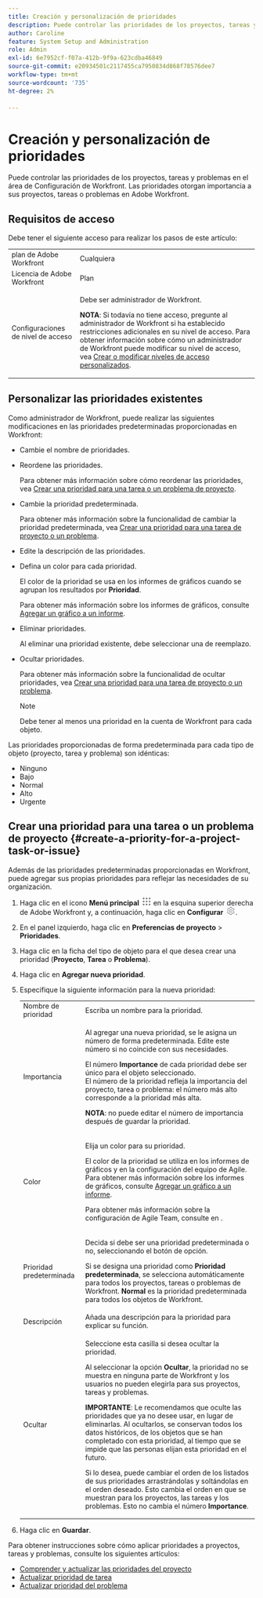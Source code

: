 ```yaml
---
title: Creación y personalización de prioridades
description: Puede controlar las prioridades de los proyectos, tareas y problemas en el área de Configuración de Workfront. Las prioridades otorgan importancia a sus proyectos, tareas o problemas en Adobe Workfront.
author: Caroline
feature: System Setup and Administration
role: Admin
exl-id: 6e7952cf-f07a-412b-9f9a-623cdba46849
source-git-commit: e20934501c2117455ca7950834d868f78576dee7
workflow-type: tm+mt
source-wordcount: '735'
ht-degree: 2%

---
```


# Creación y personalización de prioridades

<!--
DON'T DELETE, DRAFT OR HIDE THIS ARTICLE. IT IS LINKED TO THE PRODUCT, THROUGH THE CONTEXT SENSITIVE HELP LINKS.
-->

Puede controlar las prioridades de los proyectos, tareas y problemas en el área de Configuración de Workfront. Las prioridades otorgan importancia a sus proyectos, tareas o problemas en Adobe Workfront.

## Requisitos de acceso

Debe tener el siguiente acceso para realizar los pasos de este artículo:

<table style="table-layout:auto"> 
 <col> 
 <col> 
 <tbody> 
  <tr> 
   <td role="rowheader">plan de Adobe Workfront</td> 
   <td>Cualquiera</td> 
  </tr> 
  <tr> 
   <td role="rowheader">Licencia de Adobe Workfront</td> 
   <td>Plan</td> 
  </tr> 
  <tr> 
   <td role="rowheader">Configuraciones de nivel de acceso</td> 
   <td> <p>Debe ser administrador de Workfront.</p> <p><b>NOTA</b>: Si todavía no tiene acceso, pregunte al administrador de Workfront si ha establecido restricciones adicionales en su nivel de acceso. Para obtener información sobre cómo un administrador de Workfront puede modificar su nivel de acceso, vea <a href="../../../administration-and-setup/add-users/configure-and-grant-access/create-modify-access-levels.md" class="MCXref xref">Crear o modificar niveles de acceso personalizados</a>.</p> </td> 
  </tr> 
 </tbody> 
</table>

## Personalizar las prioridades existentes

Como administrador de Workfront, puede realizar las siguientes modificaciones en las prioridades predeterminadas proporcionadas en Workfront:

* Cambie el nombre de prioridades.
* Reordene las prioridades.

  Para obtener más información sobre cómo reordenar las prioridades, vea [Crear una prioridad para una tarea o un problema de proyecto](#create-a-priority-for-a-project-task-or-issue).

* Cambie la prioridad predeterminada.

  Para obtener más información sobre la funcionalidad de cambiar la prioridad predeterminada, vea [Crear una prioridad para una tarea de proyecto o un problema](#create-a-priority-for-a-project-task-or-issue).

* Edite la descripción de las prioridades.
* Defina un color para cada prioridad.

  El color de la prioridad se usa en los informes de gráficos cuando se agrupan los resultados por **Prioridad**.

  Para obtener más información sobre los informes de gráficos, consulte [Agregar un gráfico a un informe](../../../reports-and-dashboards/reports/creating-and-managing-reports/add-chart-report.md).

* Eliminar prioridades.

  Al eliminar una prioridad existente, debe seleccionar una de reemplazo.

* Ocultar prioridades.

  Para obtener más información sobre la funcionalidad de ocultar prioridades, vea [Crear una prioridad para una tarea de proyecto o un problema](#create-a-priority-for-a-project-task-or-issue).

  >[!NOTE]
  >
  >Debe tener al menos una prioridad en la cuenta de Workfront para cada objeto.

Las prioridades proporcionadas de forma predeterminada para cada tipo de objeto (proyecto, tarea y problema) son idénticas:

* Ninguno
* Bajo
* Normal
* Alto
* Urgente

## Crear una prioridad para una tarea o un problema de proyecto {#create-a-priority-for-a-project-task-or-issue}

Además de las prioridades predeterminadas proporcionadas en Workfront, puede agregar sus propias prioridades para reflejar las necesidades de su organización.

1. Haga clic en el icono **Menú principal** ![](assets/main-menu-icon.png) en la esquina superior derecha de Adobe Workfront y, a continuación, haga clic en **Configurar** ![](assets/gear-icon-settings.png).

1. En el panel izquierdo, haga clic en **Preferencias de proyecto** > **Prioridades**.

1. Haga clic en la ficha del tipo de objeto para el que desea crear una prioridad (**Proyecto**, **Tarea** o **Problema**).
1. Haga clic en **Agregar nueva prioridad**.
1. Especifique la siguiente información para la nueva prioridad:

   <table style="table-layout:auto"> 
    <col> 
    <col> 
    <tbody> 
     <tr> 
      <td role="rowheader">Nombre de prioridad</td> 
      <td>Escriba un nombre para la prioridad.</td> 
     </tr> 
     <tr> 
      <td role="rowheader">Importancia</td> 
      <td> <p>Al agregar una nueva prioridad, se le asigna un número de forma predeterminada. Edite este número si no coincide con sus necesidades.</p> <p>El número <strong>Importance</strong> de cada prioridad debe ser único para el objeto seleccionado.<br>El número de la prioridad refleja la importancia del proyecto, tarea o problema: el número más alto corresponde a la prioridad más alta.</p> <p><b>NOTA</b>: no puede editar el número de importancia después de guardar la prioridad. </p> </td> 
     </tr> 
     <tr> 
      <td role="rowheader">Color</td> 
      <td> <p>Elija un color para su prioridad.</p> <p>El color de la prioridad se utiliza en los informes de gráficos y en la configuración del equipo de Agile. Para obtener más información sobre los informes de gráficos, consulte <a href="../../../reports-and-dashboards/reports/creating-and-managing-reports/add-chart-report.md" class="MCXref xref">Agregar un gráfico a un informe</a>.</p> <p>Para obtener más información sobre la configuración de Agile Team, consulte en .</p> </td> 
     </tr> 
     <tr> 
      <td role="rowheader">Prioridad predeterminada</td> 
      <td> <p>Decida si debe ser una prioridad predeterminada o no, seleccionando el botón de opción.</p> <p>Si se designa una prioridad como <strong>Prioridad predeterminada</strong>, se selecciona automáticamente para todos los proyectos, tareas o problemas de Workfront. <strong>Normal</strong> es la prioridad predeterminada para todos los objetos de Workfront.</p> </td> 
     </tr> 
     <tr> 
      <td role="rowheader">Descripción</td> 
      <td>Añada una descripción para la prioridad para explicar su función.</td> 
     </tr> 
     <tr> 
      <td role="rowheader">Ocultar</td> 
      <td> <p>Seleccione esta casilla si desea ocultar la prioridad.</p><p>Al seleccionar la opción <b>Ocultar</b>, la prioridad no se muestra en ninguna parte de Workfront y los usuarios no pueden elegirla para sus proyectos, tareas y problemas.</p> 
      <p><b>IMPORTANTE</b>: Le recomendamos que oculte las prioridades que ya no desee usar, en lugar de eliminarlas. Al ocultarlos, se conservan todos los datos históricos, de los objetos que se han completado con esta prioridad, al tiempo que se impide que las personas elijan esta prioridad en el futuro. </p>
      <p>Si lo desea, puede cambiar el orden de los listados de sus prioridades arrastrándolas y soltándolas en el orden deseado. Esto cambia el orden en que se muestran para los proyectos, las tareas y los problemas. Esto no cambia el número <b>Importance</b>. </p></td> 
     </tr> 
    </tbody> 
   </table>

1. Haga clic en **Guardar**.

Para obtener instrucciones sobre cómo aplicar prioridades a proyectos, tareas y problemas, consulte los siguientes artículos:

* [Comprender y actualizar las prioridades del proyecto](../../../manage-work/projects/planning-a-project/project-priority.md)
* [Actualizar prioridad de tarea](../../../manage-work/tasks/task-information/task-priority.md)
* [Actualizar prioridad del problema](../../../manage-work/issues/issue-information/update-issue-priority.md)
